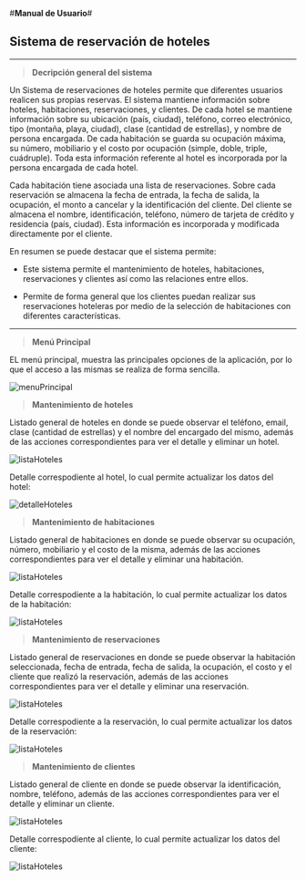 #**Manual de Usuario**#

## Sistema de reservación de hoteles ##

----------

> **Decripción general del sistema**

Un Sistema de reservaciones de hoteles permite que diferentes usuarios realicen sus propias reservas. El sistema mantiene información sobre hoteles, habitaciones, reservaciones, y clientes. De cada hotel se mantiene información sobre su ubicación (país, ciudad), teléfono, correo electrónico, tipo (montaña, playa, ciudad), clase (cantidad de estrellas), y nombre de persona encargada. De cada habitación se guarda su ocupación máxima, su número, mobiliario y el costo por ocupación (simple, doble, triple, cuádruple). Toda esta información referente al hotel es incorporada por la persona encargada de cada hotel.

Cada habitación tiene asociada una lista de reservaciones. Sobre cada reservación se almacena la fecha de entrada, la fecha de salida, la ocupación, el monto a cancelar y la identificación del cliente. Del cliente se almacena el nombre, identificación, teléfono, número de tarjeta de crédito y residencia (país, ciudad). Esta información es incorporada y modificada directamente por el cliente.

En resumen se puede destacar que el sistema permite:

- Este sistema permite el mantenimiento de hoteles, habitaciones, reservaciones y clientes así como las relaciones entre ellos.

- Permite de forma general que los clientes puedan realizar sus reservaciones hoteleras por medio de la selección de habitaciones con diferentes características. 

----------

> **Menú Principal**

EL menú principal, muestra las principales opciones de la aplicación, por lo que el acceso a las mismas se realiza de forma sencilla.

![menuPrincipal](https://raw.github.com/altfuns/reshotel/master/Manual%20usuario/img/menuPrincipal.png)

> **Mantenimiento de hoteles**

Listado general de hoteles en donde se puede observar el teléfono, email, clase (cantidad de estrellas) y el nombre del encargado del mismo, además de las acciones correspondientes para ver el detalle y eliminar un hotel.

![listaHoteles](https://raw.github.com/altfuns/reshotel/master/Manual%20usuario/img/listaHoteles.png)

Detalle correspodiente al hotel, lo cual permite actualizar los datos del hotel:

![detalleHoteles](https://raw.github.com/altfuns/reshotel/master/Manual%20usuario/img/detalleHotel.png)

> **Mantenimiento de habitaciones**

Listado general de habitaciones en donde se puede observar su ocupación, número, mobiliario y el costo de la misma, además de las acciones correspondientes para ver el detalle y eliminar una habitación.

![listaHoteles](https://raw.github.com/altfuns/reshotel/master/Manual%20usuario/img/listaHabitaciones.png)

Detalle correspodiente a la habitación, lo cual permite actualizar los datos de la habitación:

![listaHoteles](https://raw.github.com/altfuns/reshotel/master/Manual%20usuario/img/detalleHabitacion.png)

> **Mantenimiento de reservaciones**

Listado general de reservaciones en donde se puede observar la habitación seleccionada, fecha de entrada, fecha de salida, la ocupación, el costo y el cliente que realizó la reservación, además de las acciones correspondientes para ver el detalle y eliminar una reservación.

![listaHoteles](https://raw.github.com/altfuns/reshotel/master/Manual%20usuario/img/listaReservaciones.png)

Detalle correspodiente a la reservación, lo cual permite actualizar los datos de la reservación:

![listaHoteles](https://raw.github.com/altfuns/reshotel/master/Manual%20usuario/img/detalleReservacion.png)

> **Mantenimiento de clientes**

Listado general de cliente en donde se puede observar la identificación, nombre, teléfono, además de las acciones correspondientes para ver el detalle y eliminar un cliente.

![listaHoteles](https://raw.github.com/altfuns/reshotel/master/Manual%20usuario/img/listaClientes.png)

Detalle correspodiente al cliente, lo cual permite actualizar los datos del cliente:

![listaHoteles](https://raw.github.com/altfuns/reshotel/master/Manual%20usuario/img/detalleCliente.png)